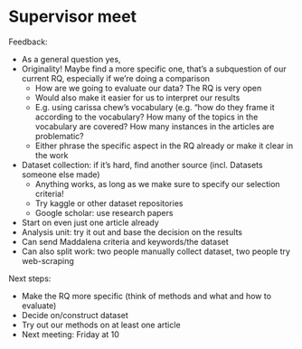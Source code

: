 # Supervisor meet
Feedback:
- As a general question yes, 
- Originality! Maybe find a more specific one, that’s a subquestion of our current RQ, especially if we’re doing a comparison 
  - How are we going to evaluate our data? The RQ is very open 
  - Would also make it easier for us to interpret our results 
  - E.g. using carissa chew’s vocabulary (e.g. “how do they frame it according to the vocabulary? How many of the topics in the vocabulary are covered? How many instances in the articles are problematic?
  - Either phrase the specific aspect in the RQ already or make it clear in the work 
- Dataset collection: if it’s hard, find another source (incl. Datasets someone else made)
  - Anything works, as long as we make sure to specify our selection criteria!
  - Try kaggle or other dataset repositories 
  - Google scholar: use research papers 
- Start on even just one article already 
- Analysis unit: try it out and base the decision on the results 
- Can send Maddalena criteria and keywords/the dataset 
- Can also split work: two people manually collect dataset, two people try web-scraping

Next steps:  
- Make the RQ more specific (think of methods and what and how to evaluate)
- Decide on/construct dataset
- Try out our methods on at least one article 
- Next meeting: Friday at 10 
